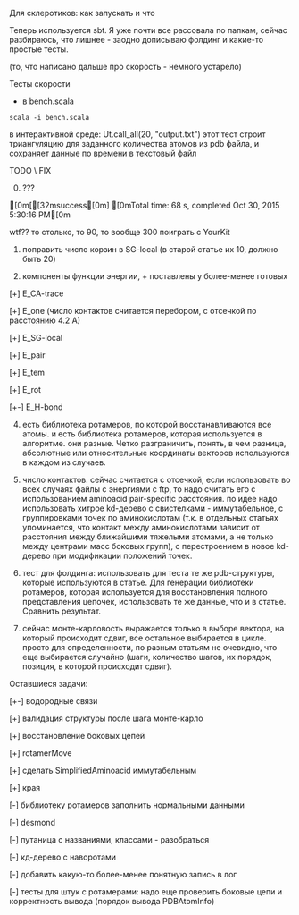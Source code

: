 Для склеротиков: как запускать и что

Теперь используется sbt. Я уже почти все рассовала по папкам, сейчас разбираюсь, что лишнее - заодно дописываю фолдинг и какие-то простые тесты.


(то, что написано дальше про скорость - немного устарело)

Тесты скорости
- в bench.scala
```
scala -i bench.scala
```
в интерактивной среде:
Ut.call_all(20, "output.txt")
этот тест строит триангуляцию для заданного количества атомов из pdb файла, и сохраняет данные по времени в текстовый файл

TODO \ FIX

0. ???

[0m[[32msuccess[0m] [0mTotal time: 68 s, completed Oct 30, 2015 5:30:16 PM[0m

wtf?? то столько, то 90, то вообще 300
поиграть с YourKit 

1. поправить число корзин в SG-local (в старой статье их 10, должно быть 20)

2. компоненты функции энергии, + поставлены у более-менее готовых

[+] E_CA-trace

[+] E_one (число контактов считается перебором, с отсечкой по расстоянию 4.2 A)

[+] E_SG-local

[+] E_pair

[+] E_tem

[+] E_rot

[+-] E_H-bond

4. есть библиотека ротамеров, по которой восстанавливаются все атомы. и есть библиотека ротамеров, которая используется в алгоритме. они разные. Четко разграничить, понять, в чем разница, абсолютные или относительные координаты векторов используются в каждом из случаев.

5. число контактов. сейчас считается с отсечкой, если использовать во всех случаях файлы с энергиями с ftp, то надо считать его с использованием aminoacid pair-specific расстояния.
по идее надо использовать хитрое kd-дерево с свистелками - иммутабельное, с группировками точек по аминокислотам (т.к. в отдельных статьях упоминается, что контакт между аминокислотами зависит от расстояния между ближайшими тяжелыми атомами, а не только между центрами масс боковых групп), с перестроением в новое kd-дерево при модификации положений точек.

5. тест для фолдинга: использовать для теста те же pdb-структуры, которые используются в статье. Для генерации библиотеки ротамеров, которая используется для восстановления полного представления цепочек, использовать те же данные, что и в статье. Сравнить результат.

6. сейчас монте-карловость выражается только в выборе вектора, на который происходит сдвиг, все остальное выбирается в цикле. просто для определенности, по разным статьям не очевидно, что еще выбирается случайно (шаги, количество шагов, их порядок, позиция, в которой происходит сдвиг).

Оставшиеся задачи:

[+-] водородные связи

[+] валидация структуры после шага монте-карло

[+] восстановление боковых цепей

[+] rotamerMove

[+] сделать SimplifiedAminoacid иммутабельным

[+] края

[-] библиотеку ротамеров заполнить нормальными данными

[-] desmond

[-] путаница с названиями, классами - разобраться

[-] кд-дерево с наворотами

[-] добавить какую-то более-менее понятную запись в лог

[-] тесты для штук с ротамерами: надо еще проверить боковые цепи и корректность вывода (порядок вывода PDBAtomInfo)
